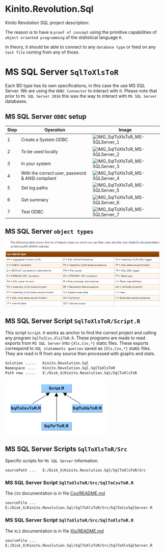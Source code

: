 # Kinito.Revolution.Sql

Kinito Revolution SQL project description:

The reason is to have a `proof of concept` using the primitive capabilities of `object oriented programming` of the statistical language `R`.

In theory, it should be able to connect to any `database type` or feed on any `text file` coming from any of those.

# MS SQL Server `SqlToXlsToR`

Each BD type has its own specifications, in this case the use MS SQL Server. We are using the `ODBC Connector` to interact with it. Please note that prior to `MS SQL Server 2016` this was the way to interact with `MS SQL Server` databases.

## MS SQL Server `ODBC` setup

| Step | Operation                                        | Image                                                                                                             |
| ---- | ------------------------------------------------ | ----------------------------------------------------------------------------------------------------------------- |
| 1    | Create a System ODBC                             | ![IMG_SqlToXlsToR_MS-SQLServer_1](https://1.bp.blogspot.com/-rn0UkuRCH9Q/V6n-Zht1QPI/AAAAAAAAAqQ/siXDSPCR8VoFh0ctWZhBJ1yQYkGcfm_PQCLcB/s400/image001.png "SqlToXlsToR MS-SQLServer_1") |
| 2    | To be used locally                               | ![IMG_SqlToXlsToR_MS-SQLServer_2](https://4.bp.blogspot.com/-3V1BOXL_da8/V6n-61Z-khI/AAAAAAAAAqY/PiOTEfeNa5k7RmS4bPG3hLNqQZ7Zjjk9wCEw/s400/image004.png "SqlToXlsToR MS-SQLServer_2") |
| 3    | In your system                                   | ![IMG_SqlToXlsToR_MS-SQLServer_3](https://1.bp.blogspot.com/-bnrViLFLBhM/V6n-ljERWsI/AAAAAAAAAqU/-bsABkxgOpIaOubDo53ysJCCJGgAFYamQCLcB/s400/image003.png "SqlToXlsToR MS-SQLServer_3") |
| 4    | With the correct user, password & ANSI compliant | ![IMG_SqlToXlsToR_MS-SQLServer_4](https://2.bp.blogspot.com/-HD0gzn5xcTo/V6oCm0DV2fI/AAAAAAAAAqo/MLkSgrdokPEiN1ucG7GL-jR8txvv-0H9wCLcB/s400/image005.png "SqlToXlsToR MS-SQLServer_4") |
| 5    | Set log paths                                    | ![IMG_SqlToXlsToR_MS-SQLServer_5](https://4.bp.blogspot.com/-LPO3AVIJguU/V6oC0l9vMBI/AAAAAAAAAqs/dsiTaxvRwrwepAsRP3cmi8Vzyxx_hC3XgCLcB/s400/image006.png "SqlToXlsToR MS-SQLServer_5") |
| 6    | Get summary                                      | ![IMG_SqlToXlsToR_MS-SQLServer_6](https://2.bp.blogspot.com/-IecvbNG8esc/V6oC6wqz5ZI/AAAAAAAAAqw/CNh5BQe4o3UUTiV5vjvsUW38ZeWbzfcowCLcB/s320/image007.png "SqlToXlsToR MS-SQLServer_6") |
| 7    | Test ODBC                                        | ![IMG_SqlToXlsToR_MS-SQLServer_7](https://1.bp.blogspot.com/-vnIZdakx3Q4/V6oDM6RkzCI/AAAAAAAAAq0/sBdjdr7D0kAuJ1ECGJKx-4SaIEOVseOkACLcB/s400/image008.png "SqlToXlsToR MS-SQLServer_7") |

## MS SQL Server `object types`

![IMG_SqlToXlsToR_MS-SQLServer_sys.object.types](SqlToXlsToR/Doc/MS-SQLServer_sys.object.types.png "SqlToXlsToR MS-SQLServer_sys.object.types")

## MS SQL Server Script `SqlToXlsToR/Script.R`

This script `Script.R` works as anchor to find the correct project and calling any program `SqlTo{Csv,Xls}ToR.R`.
These programs are made to read exports from `MS SQL Server` into `{Xls,Csv,*}` static files.
These exports correspond to `SQL statements queries` saved as `{Xls,Csv,*}` static files.
They are read in R from any source then processed with graphs and stats.

```
Solution .....   Kinito.Revolution.Sql
Namespace ....   Kinito.Revolution.Sql.SqlToXlsToR
Path new .....   E:/Disk_X/Kinito.Revolution.Sql/SqlToXlsToR
```

![IMG_SqlToXlsToR_Kinito.Revolution.Sql.SqlToXlsToR](SqlToXlsToR/Doc/Kinito.Revolution.Sql.SqlToXlsToR.png "SqlToXlsToR Kinito.Revolution.Sql.SqlToXlsToR")

## MS SQL Server Scripts `SqlToXlsToR/Src`

Specific scripts for `MS SQL Server` information.

```
sourcePath ...   E:/Disk_X/Kinito.Revolution.Sql/SqlToXlsToR/Src
```

### MS SQL Server Script `SqlToXlsToR/Src/SqlToCsvToR.R`

The `CSV` documentation is in file [Csv/README.md](Csv/README.md)

```
sourceFile ...   E:/Disk_X/Kinito.Revolution.Sql/SqlToXlsToR/Src/SqlToCsvSqlServer.R
```

### MS SQL Server Script `SqlToXlsToR/Src/SqlToXlsToR.R`

The `XLS` documentation is in file [Xls/README.md](Xls/README.md)

```
sourceFile ...   E:/Disk_X/Kinito.Revolution.Sql/SqlToXlsToR/Src/SqlToXlsSqlServer.R
```
